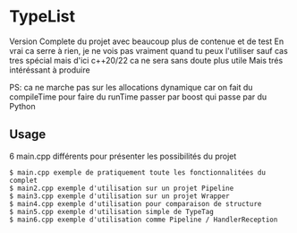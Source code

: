 # TypeList

Version Complete du projet avec beaucoup plus de contenue et de test
En vrai ca serre à rien, je ne vois pas vraiment quand tu peux l'utiliser sauf cas tres spécial mais d'ici c++20/22 ca ne sera sans doute plus utile
Mais trés intéréssant à produire

PS: ca ne marche pas sur les allocations dynamique car on fait du compileTime
pour faire du runTime passer par boost qui passe par du Python

## Usage

6 main.cpp différents pour présenter les possibilités du projet

```
$ main.cpp exemple de pratiquement toute les fonctionnalitées du complet
$ main2.cpp exemple d'utilisation sur un projet Pipeline
$ main3.cpp exemple d'utilisation sur un projet Wrapper
$ main4.cpp exemple d'utilisation pour comparaison de structure
$ main5.cpp exemple d'utilisation simple de TypeTag
$ main6.cpp exemple d'utilisation comme Pipeline / HandlerReception
```
